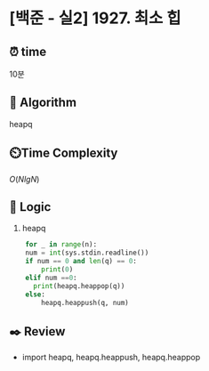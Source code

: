# [백준 - 실2] 1927. 최소 힙
 
## ⏰  **time**

10분

## :pushpin: **Algorithm**

heapq

## ⏲️**Time Complexity**

$O(NlgN)$

## :round_pushpin: **Logic**
1. heapq
```python
	for _ in range(n):
    num = int(sys.stdin.readline())
    if num == 0 and len(q) == 0:
        print(0)
    elif num ==0:
      print(heapq.heappop(q))
    else:
        heapq.heappush(q, num)
```

## :black_nib: **Review**
- import heapq, heapq.heappush, heapq.heappop
